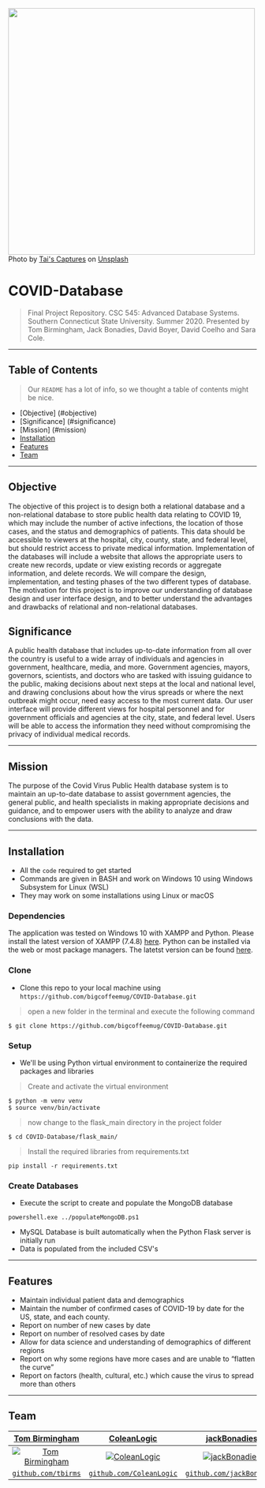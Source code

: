 <img src="https://i.ibb.co/1KhNkY4/tai-s-captures-Lhb-zw-Q-QGI-unsplash-1.jpg" width="500px">
Photo by <a href="https://unsplash.com/@taiscaptures?utm_source=unsplash&utm_medium=referral&utm_content=creditCopyText">Tai's Captures</a> on <a href="https://unsplash.com/s/photos/virus?utm_source=unsplash&utm_medium=referral&utm_content=creditCopyText">Unsplash</a>

# COVID-Database

> Final Project Repository. CSC 545: Advanced Database Systems. Southern Connecticut State University. Summer 2020. Presented by Tom Birmingham, Jack Bonadies, David Boyer, David Coelho and Sara Cole.



---

## Table of Contents

> Our `README` has a lot of info, so we thought a table of contents might be nice.

- [Objective] (#objective)
- [Significance] (#significance)
- [Mission] (#mission)
- [Installation](#installation)
- [Features](#features)
- [Team](#team)


---


## Objective

The objective of this project is to design both a relational database and a non-relational database to store
public health data relating to COVID 19, which may include the number of active infections, the location of
those cases, and the status and demographics of patients. This data should be accessible to viewers at the
hospital, city, county, state, and federal level, but should restrict access to private medical information.
Implementation of the databases will include a website that allows the appropriate users to create new
records, update or view existing records or aggregate information, and delete records. We will compare the
design, implementation, and testing phases of the two different types of database. The motivation for this
project is to improve our understanding of database design and user interface design, and to better understand
the advantages and drawbacks of relational and non-relational databases.

## Significance

A public health database that includes up-to-date information from all over the country is useful to a wide array
of individuals and agencies in government, healthcare, media, and more. Government agencies, mayors,
governors, scientists, and doctors who are tasked with issuing guidance to the public, making decisions about
next steps at the local and national level, and drawing conclusions about how the virus spreads or where the
next outbreak might occur, need easy access to the most current data. Our user interface will provide different
views for hospital personnel and for government officials and agencies at the city, state, and federal level.
Users will be able to access the information they need without compromising the privacy of individual medical
records.


---


## Mission

The purpose of the Covid Virus Public Health database system is to maintain an up-to-date database to assist
government agencies, the general public, and health specialists in making appropriate decisions and guidance,
and to empower users with the ability to analyze and draw conclusions with the data.


---


## Installation

- All the `code` required to get started
- Commands are given in BASH and work on Windows 10 using Windows Subsystem for Linux (WSL)
- They may work on some installations using Linux or macOS

### Dependencies

The application was tested on Windows 10 with XAMPP and Python. Please install the latest version of XAMPP (7.4.8) <a href="https://www.apachefriends.org/download.html">here</a>. Python can be installed via the web or most package managers. The latetst version can be found <a href="https://www.python.org/downloads/">here</a>.

### Clone

- Clone this repo to your local machine using `https://github.com/bigcoffeemug/COVID-Database.git`

> open a new folder in the terminal and execute the following command

```shell
$ git clone https://github.com/bigcoffeemug/COVID-Database.git
```

### Setup

- We'll be using Python virtual environment to containerize the required packages and libraries

> Create and activate the virtual environment

```shell
$ python -m venv venv
$ source venv/bin/activate
```

> now change to the flask_main directory in the project folder

```shell
$ cd COVID-Database/flask_main/
```

> Install the required libraries from requirements.txt

```shell
pip install -r requirements.txt
```

### Create Databases

- Execute the script to create and populate the MongoDB database

```shell
powershell.exe ../populateMongoDB.ps1
```

- MySQL Database is built automatically when the Python Flask server is initially run
- Data is populated from the included CSV's

---


## Features

- Maintain individual patient data and demographics
- Maintain the number of confirmed cases of COVID-19 by date for the US, state, and each county.
- Report on number of new cases by date
- Report on number of resolved cases by date
- Allow for data science and understanding of demographics of different regions
- Report on why some regions have more cases and are unable to “flatten the curve”
- Report on factors (health, cultural, etc.) which cause the virus to spread more than others


---


## Team

| <a href="https://github.com/tbirms" target="_blank">**Tom Birmingham**</a> | <a href="https://github.com/ColeanLogic" target="_blank">**ColeanLogic**</a> | <a href="https://github.com/jackBonadies" target="_blank">**jackBonadies**</a> | <a href="https://github.com/bigcoffeemug" target="_blank">**David D Boyer**</a> | <a href="https://github.com/dcoelho7" target="_blank">**dclelho7**</a> |
| :---: |:---:| :---:|:---:|:---:|
| [![Tom Birmingham](https://avatars1.githubusercontent.com/u/31289104?s=460&u=c59c1b012275b375ebdce3f6733e63e0e08e81b5&v=4&s=200)](https://github.com/tbirms)    | [![ColeanLogic](https://avatars1.githubusercontent.com/u/47699463?s=460&u=1bd7d7110528166abf1d40f9e1811a67d75bfe36&v=4&s=200)](https://github.com/ColeanLogic) | [![jackBonadies](https://avatars1.githubusercontent.com/u/13188205?s=460&u=27ffc4f07ceaac5101453bbf4e804d298bb61ed1&v=4&s=200)](https://github.com/jackBonadies)  | [![David D Boyer](https://avatars1.githubusercontent.com/u/13188205?s=460&u=27ffc4f07ceaac5101453bbf4e804d298bb61ed1&v=4&s=200)](https://github.com/bigcoffeemug)  | [![dclelho7](https://avatars1.githubusercontent.com/u/32175581?s=460&v=4&s=200)](https://github.com/dcoelho7)  |
| <a href="https://github.com/tbirms" target="_blank">`github.com/tbirms`</a> | <a href="http://github.com/ColeanLogic" target="_blank">`github.com/ColeanLogic`</a> | <a href="http://github.com/jackBonadies" target="_blank">`github.com/jackBonadies`</a> | <a href="http://github.com/bigcoffeemug" target="_blank">`github.com/bigcoffeemug`</a> | <a href="http://github.com/dcoelho7" target="_blank">`github.com/dcoelho7`</a> |
